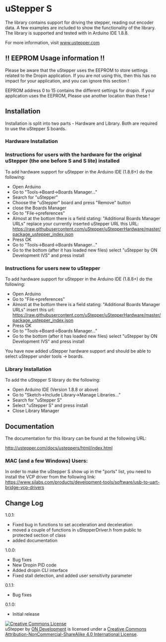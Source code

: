 # uStepper S

The library contains support for driving the stepper, reading out encoder data. A few examples are included to show the functionality of the library.
The library is supported and tested with in Arduino IDE 1.8.8.

For more information, visit www.ustepper.com

## !! EEPROM Usage information !!

Please be aware that the uStepper uses the EEPROM to store settings related to the Dropin application.
If you are not using this, then this has no impact for your application, and you can ignore this section !

EEPROM address 0 to 15 contains the different settings for dropin. If your application uses the EEPROM,
Please use another location than these !

## Installation

Installation is split into two parts - Hardware and Library. Both are required to use the uStepper S boards.

### Hardware Installation 

### Instructions for users with the hardware for the original uStepper (the one before S and S lite) installed

To add hardware support for uStepper in the Arduino IDE (1.8.8+) do the following:
 - Open Arduino
 - Go to "Tools->Board->Boards Manager..."
 - Search for "uStepper"
 - Choose the "uStepper" board and press "Remove" button
 - close the Boards Manager
 - Go to "File->preferences"
 - Almost at the bottom there is a field stating: "Additional Boards Manager URLs" replace your currently inserted uStepper URL this URL: https://raw.githubusercontent.com/uStepper/uStepperHardware/master/package_ustepper_index.json
 - Press OK
 - Go to "Tools->Board->Boards Manager..."
 - Go to the bottom (after it has loaded new files) select "uStepper by ON Development IVS" and press install

### Instructions for users new to uStepper

To add hardware support for uStepper in the Arduino IDE (1.8.8+) do the following:
 - Open Arduino
 - Go to "File->preferences"
 - Almost at the bottom there is a field stating: "Additional Boards Manager URLs" insert this url: https://raw.githubusercontent.com/uStepper/uStepperHardware/master/package_ustepper_index.json
 - Press OK
 - Go to "Tools->Board->Boards Manager..."
 - Go to the bottom (after it has loaded new files) select "uStepper by ON Development IVS" and press install

You have now added uStepper hardware support and should be able to select uStepper under tools -> boards.

### Library Installation

To add the uStepper S library do the following:
- Open Arduino IDE (Version 1.8.8 or above)
- Go to "Sketch->Include Library->Manage Libraries..."
- Search for "uStepper S"
- Select "uStepper S" and press install
- Close Library Manager

## Documentation
The documentation for this library can be found at the following URL:

http://ustepper.com/docs/usteppers/html/index.html

### MAC (and a few Windows) Users:
In order to make the uStepper S show up in the "ports" list, you need to install the VCP driver from the following link: 
https://www.silabs.com/products/development-tools/software/usb-to-uart-bridge-vcp-drivers

## Change Log
1.0.1:
- Fixed bug in functions to set acceleration and deceleration
- moved a couple of functions in uStepperDriver.h from public to protected section of class
- added documentation

1.0.0:
- Bug fixes
- New Dropin PID code
- Added dropin CLI interface
- Fixed stall detection, and added user sensitivity parameter

0.1.1:
- Bug fixes

0.1.0:	
- Initial release

<a rel="license" href="http://creativecommons.org/licenses/by-nc-sa/4.0/"><img alt="Creative Commons License" style="border-width:0" src="https://i.creativecommons.org/l/by-nc-sa/4.0/88x31.png" /></a><br /><span xmlns:dct="http://purl.org/dc/terms/" property="dct:title">uStepper</span> by <a xmlns:cc="http://creativecommons.org/ns#" href="www.ustepper.com" property="cc:attributionName" rel="cc:attributionURL">ON Development</a> is licensed under a <a rel="license" href="http://creativecommons.org/licenses/by-nc-sa/4.0/">Creative Commons Attribution-NonCommercial-ShareAlike 4.0 International License</a>.
